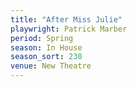 ```yaml
---
title: "After Miss Julie"
playwright: Patrick Marber
period: Spring
season: In House
season_sort: 230
venue: New Theatre
---
```

